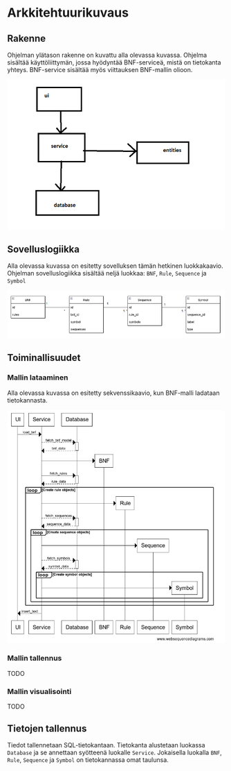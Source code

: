 # Arkkitehtuurikuvaus

## Rakenne

Ohjelman ylätason rakenne on kuvattu alla olevassa kuvassa. Ohjelma sisältää käyttöliittymän, jossa hyödyntää BNF-serviceä, mistä on tietokanta yhteys. BNF-service sisältää myös viittauksen BNF-mallin olioon.

![structure](./imgs/structure.png)

## Sovelluslogiikka

Alla olevassa kuvassa on esitetty sovelluksen tämän hetkinen luokkakaavio. Ohjelman sovelluslogiikka sisältää neljä luokkaa: `BNF`, `Rule`, `Sequence` ja `Symbol`

![class diagram](./imgs/class_diagram.png)

## Toiminallisuudet

### Mallin lataaminen

Alla olevassa kuvassa on esitetty sekvenssikaavio, kun BNF-malli ladataan tietokannasta.

![sequence diagram](./imgs/sequence_diagram.png)

### Mallin tallennus

TODO

### Mallin visualisointi

TODO

## Tietojen tallennus

Tiedot tallennetaan SQL-tietokantaan. Tietokanta alustetaan luokassa `Database` ja se annettaan syötteenä luokalle `Service`. Jokaisella luokalla `BNF`, `Rule`, `Sequence` ja `Symbol` on tietokannassa omat taulunsa.